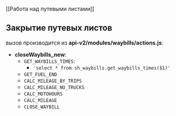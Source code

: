 [[Работа над путевыми листами]]

## Закрытие путевых листов
вызов производится из __api-v2/modules/waybills/actions.js__:
-  __closeWaybills_new__:
	- `GET_WAYBILLS_TIMES`:
		- `'select * from sh_waybills.get_waybills_times($1)'`
	- `GET_FUEL_END`
	- `CALC_MILEAGE_BY_TRIPS`
	- `CALC_MILEAGE_NO_TRUCKS`
	- `CALC_MOTOHOURS`
	- `CALC_MILEAGE`
	- `CLOSE_WAYBILL`
